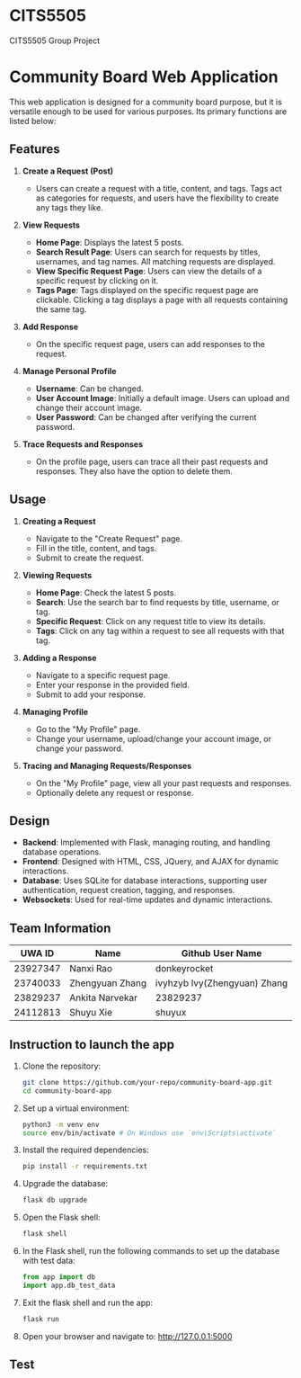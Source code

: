 # CITS5505

CITS5505 Group Project


# Community Board Web Application

This web application is designed for a community board purpose, but it is versatile enough to be used for various purposes. Its primary functions are listed below:

## Features

1. **Create a Request (Post)**

   - Users can create a request with a title, content, and tags. Tags act as categories for requests, and users have the flexibility to create any tags they like.

2. **View Requests**

   - **Home Page**: Displays the latest 5 posts.
   - **Search Result Page**: Users can search for requests by titles, usernames, and tag names. All matching requests are displayed.
   - **View Specific Request Page**: Users can view the details of a specific request by clicking on it.
   - **Tags Page**: Tags displayed on the specific request page are clickable. Clicking a tag displays a page with all requests containing the same tag.

3. **Add Response**

   - On the specific request page, users can add responses to the request.

4. **Manage Personal Profile**

   - **Username**: Can be changed.
   - **User Account Image**: Initially a default image. Users can upload and change their account image.
   - **User Password**: Can be changed after verifying the current password.

5. **Trace Requests and Responses**
   - On the profile page, users can trace all their past requests and responses. They also have the option to delete them.

## Usage

1. **Creating a Request**

   - Navigate to the "Create Request" page.
   - Fill in the title, content, and tags.
   - Submit to create the request.

2. **Viewing Requests**

   - **Home Page**: Check the latest 5 posts.
   - **Search**: Use the search bar to find requests by title, username, or tag.
   - **Specific Request**: Click on any request title to view its details.
   - **Tags**: Click on any tag within a request to see all requests with that tag.

3. **Adding a Response**

   - Navigate to a specific request page.
   - Enter your response in the provided field.
   - Submit to add your response.

4. **Managing Profile**

   - Go to the "My Profile" page.
   - Change your username, upload/change your account image, or change your password.

5. **Tracing and Managing Requests/Responses**
   - On the "My Profile" page, view all your past requests and responses.
   - Optionally delete any request or response.

## Design

- **Backend**: Implemented with Flask, managing routing, and handling database operations.
- **Frontend**: Designed with HTML, CSS, JQuery, and AJAX for dynamic interactions.
- **Database**: Uses SQLite for database interactions, supporting user authentication, request creation, tagging, and responses.
- **Websockets**: Used for real-time updates and dynamic interactions.

## Team Information

| UWA ID   | Name            | Github User Name             |
| -------- | --------------- | ---------------------------- |
| 23927347 | Nanxi Rao       | donkeyrocket                 |
| 23740033 | Zhengyuan Zhang | ivyhzyb Ivy(Zhengyuan) Zhang |
| 23829237 | Ankita Narvekar | 23829237                     |
| 24112813 | Shuyu Xie       | shuyux                       |

## Instruction to launch the app

1. Clone the repository:

   ```bash
   git clone https://github.com/your-repo/community-board-app.git
   cd community-board-app

   ```

2. Set up a virtual environment:

   ```bash
   python3 -m venv env
   source env/bin/activate # On Windows use `env\Scripts\activate`

   ```

3. Install the required dependencies:

   ```bash
   pip install -r requirements.txt

   ```

4. Upgrade the database:

   ```bash
   flask db upgrade

   ```

5. Open the Flask shell:

   ```bash
   flask shell

   ```

6. In the Flask shell, run the following commands to set up the database with test data:

   ```python
   from app import db
   import app.db_test_data

   ```

7. Exit the flask shell and run the app:

   ```bash
   flask run

   ```

8. Open your browser and navigate to:
   http://127.0.0.1:5000

## Test
